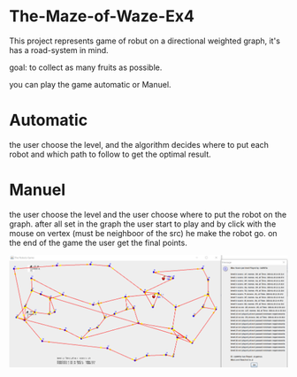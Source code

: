 # The-Maze-of-Waze-Ex4

This project represents game of robut on a directional weighted graph, it's has a road-system in mind.

goal: to collect as many fruits as possible.

you can play the game automatic or Manuel.

# Automatic
the user choose the level, and the algorithm decides where to put each robot and which path to follow to get the optimal result.

# Manuel
the user choose the level and the user choose where to put the robot on the graph. after all set in the graph the user start to play and by click with the mouse on vertex (must be neighboor of the src) he make the robot go. on the end of the game the user get the final points.

![image](game.png)
